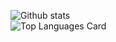 ![Github stats](https://github-readme-stats.vercel.app/api?username=epstomai&theme=algolia&show_icons=true&count_private=true)
<br />
![Top Languages Card](https://github-readme-stats.vercel.app/api/top-langs/?username=epstomai&layout=compact)
